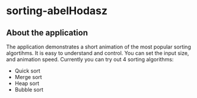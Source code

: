 # sorting-abelHodasz

## About the application

The application demonstrates a short animation of the most popular sorting algortihms. It is easy to understand and control. You can set the input size, and animation speed.
Currently you can try out 4 sorting algorithms:

-   Quick sort
-   Merge sort
-   Heap sort
-   Bubble sort
